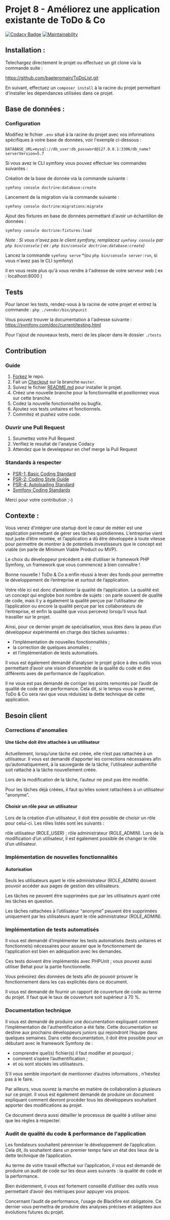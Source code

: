 # Projet 8 - Améliorez une application existante de ToDo & Co

[![Codacy Badge](https://app.codacy.com/project/badge/Grade/22463e313b6e42dcaf4462978e99abe1)](https://www.codacy.com/gh/baeteromain/ToDoList/dashboard?utm_source=github.com&amp;utm_medium=referral&amp;utm_content=baeteromain/ToDoList&amp;utm_campaign=Badge_Grade)
[![Maintainability](https://api.codeclimate.com/v1/badges/0f248a38aedc1d581e3f/maintainability)](https://codeclimate.com/github/baeteromain/ToDoList/maintainability)
## Installation :
Telechargez directement le projet ou effectuez un git clone via la commande suite :

https://github.com/baeteromain/ToDoList.git

En suivant, effectuez un ``composer install`` à la racine du projet permettant d'installer les dépendances utilisées dans ce projet.

## Base de données :
### Configuration
Modifiez le fichier ```.env``` situé à la racine du projet avec vos informations spécifiques à votre base de données, voir l'exemple ci-dessous :

```
DATABASE_URL=mysql://db_user:db_password@127.0.0.1:3306/db_name?serverVersion=5.7
```

Si vous avez le CLI symfony vous pouvez effectuer les commandes suivantes :

Création de la base de donnée via la commande suivante :

```symfony console doctrine:database:create```

Lancement de la migration via la commande suivante :

```symfony console doctrine:migrations:migrate```

Ajout des fixtures en base de données permettant d'avoir un échantillon de données :

```symfony console doctrine:fixtures:load```

*Note : Si vous n'avez pas le client symfony, remplacez ```symfony console``` par ```php bin/console``` ( ex : ```php bin/console doctrine:database:create```)*

Lancez la commande ```symfony serve``` *(ou ```php bin/console server:run```, si vous n'avez pas le CLI symfony)

Il en vous reste plus qu'à vous rendre à l'adresse de votre serveur web ( ex : localhost:8000 )

## Tests

Pour lancer les tests, rendez-vous à la racine de votre projet et entrez la commande : 
```php ./vendor/bin/phpunit```

Vous pouvez trouver la documentation à l'adresse suivante :
https://symfony.com/doc/current/testing.html

Pour l'ajout de nouveaux tests, merci de les placer dans le dossier ``./tests``

## Contribution

### Guide

1. [Forkez](https://help.github.com/articles/fork-a-repo/) le repo.
1. Fait un [Checkout](https://git-scm.com/docs/git-checkout) sur la branche `master`.
1. Suivez le fichier [README.md](https://github.com/coco2053/To-Do-And-Co/blob/master/README.md) pour installer le projet.
1. Créez une nouvelle branche pour la fonctionnalité et positionnez vous sur cette branche.
1. Codez la nouvelle fonctionnalité ou bugfix.
1. Ajoutez vos tests unitaires et fonctionnels.
1. Commitez et pushez votre code.

### Ouvrir une Pull Request

1. Soumettez votre Pull Request
1. Verifiez le resultat de l'analyse Codacy
1. Attendez que le develeppeur en chef merge la Pull Request

### Standards à respecter

- [PSR-1: Basic Coding Standard](https://github.com/php-fig/fig-standards/blob/master/accepted/PSR-1-basic-coding-standard.md)
- [PSR-2: Coding Style Guide](https://github.com/php-fig/fig-standards/blob/master/accepted/PSR-2-coding-style-guide.md)
- [PSR-4: Autoloading Standard](https://github.com/php-fig/fig-standards/blob/master/accepted/PSR-4-autoloader.md)
- [Symfony Coding Standards](https://symfony.com/doc/current/contributing/code/standards.html)

Merci pour votre contribution ;-)

## Contexte :

Vous venez d’intégrer une startup dont le cœur de métier est une application permettant de gérer ses tâches quotidiennes. L’entreprise vient tout juste d’être montée, et l’application a dû être développée à toute vitesse pour permettre de montrer à de potentiels investisseurs que le concept est viable (on parle de Minimum Viable Product ou MVP).

Le choix du développeur précédent a été d’utiliser le framework PHP Symfony, un framework que vous commencez à bien connaître !

Bonne nouvelle ! ToDo & Co a enfin réussi à lever des fonds pour permettre le développement de l’entreprise et surtout de l’application.

Votre rôle ici est donc d’améliorer la qualité de l’application. La qualité est un concept qui englobe bon nombre de sujets : on parle souvent de qualité de code, mais il y a également la qualité perçue par l’utilisateur de l’application ou encore la qualité perçue par les collaborateurs de l’entreprise, et enfin la qualité que vous percevez lorsqu’il vous faut travailler sur le projet.

Ainsi, pour ce dernier projet de spécialisation, vous êtes dans la peau d’un développeur expérimenté en charge des tâches suivantes :

- l’implémentation de nouvelles fonctionnalités ;
- la correction de quelques anomalies ;
- et l’implémentation de tests automatisés.

Il vous est également demandé d’analyser le projet grâce à des outils vous permettant d’avoir une vision d’ensemble de la qualité du code et des différents axes de performance de l’application.

Il ne vous est pas demandé de corriger les points remontés par l’audit de qualité de code et de performance. Cela dit, si le temps vous le permet, ToDo & Co sera ravi que vous réduisiez la dette technique de cette application.
## Besoin client

### Corrections d'anomalies
#### Une tâche doit être attachée à un utilisateur
Actuellement, lorsqu’une tâche est créée, elle n’est pas rattachée à un utilisateur. Il vous est demandé d’apporter les corrections nécessaires afin qu’automatiquement, à la sauvegarde de la tâche, l’utilisateur authentifié soit rattaché à la tâche nouvellement créée.

Lors de la modification de la tâche, l’auteur ne peut pas être modifié.

Pour les tâches déjà créées, il faut qu’elles soient rattachées à un utilisateur “anonyme”.

#### Choisir un rôle pour un utilisateur
Lors de la création d’un utilisateur, il doit être possible de choisir un rôle pour celui-ci. Les rôles listés sont les suivants :

rôle utilisateur (ROLE_USER) ;
rôle administrateur (ROLE_ADMIN).
Lors de la modification d’un utilisateur, il est également possible de changer le rôle d’un utilisateur.

### Implémentation de nouvelles fonctionnalités
#### Autorisation
Seuls les utilisateurs ayant le rôle administrateur (ROLE_ADMIN) doivent pouvoir accéder aux pages de gestion des utilisateurs.

Les tâches ne peuvent être supprimées que par les utilisateurs ayant créé les tâches en question.

Les tâches rattachées à l’utilisateur “anonyme” peuvent être supprimées uniquement par les utilisateurs ayant le rôle administrateur (ROLE_ADMIN).

### Implémentation de tests automatisés
Il vous est demandé d’implémenter les tests automatisés (tests unitaires et fonctionnels) nécessaires pour assurer que le fonctionnement de l’application est bien en adéquation avec les demandes.

Ces tests doivent être implémentés avec PHPUnit ; vous pouvez aussi utiliser Behat pour la partie fonctionnelle.

Vous prévoirez des données de tests afin de pouvoir prouver le fonctionnement dans les cas explicités dans ce document.

Il vous est demandé de fournir un rapport de couverture de code au terme du projet. Il faut que le taux de couverture soit supérieur à 70 %.

### Documentation technique
Il vous est demandé de produire une documentation expliquant comment l’implémentation de l'authentification a été faite. Cette documentation se destine aux prochains développeurs juniors qui rejoindront l’équipe dans quelques semaines. Dans cette documentation, il doit être possible pour un débutant avec le framework Symfony de :

- comprendre quel(s) fichier(s) il faut modifier et pourquoi ;
- comment s’opère l’authentification ;
- et où sont stockés les utilisateurs.

S’il vous semble important de mentionner d’autres informations , n’hésitez pas à le faire.

Par ailleurs, vous ouvrez la marche en matière de collaboration à plusieurs sur ce projet. Il vous est également demandé de produire un document expliquant comment devront procéder tous les développeurs souhaitant apporter des modifications au projet.

Ce document devra aussi détailler le processus de qualité à utiliser ainsi que les règles à respecter.

### Audit de qualité du code & performance de l'application
Les fondateurs souhaitent pérenniser le développement de l’application. Cela dit, ils souhaitent dans un premier temps faire un état des lieux de la dette technique de l’application.

Au terme de votre travail effectué sur l’application, il vous est demandé de produire un audit de code sur les deux axes suivants : la qualité de code et la performance.

Bien évidemment, il vous est fortement conseillé d’utiliser des outils vous permettant d’avoir des métriques pour appuyer vos propos.

Concernant l’audit de performance, l’usage de Blackfire est obligatoire. Ce dernier vous permettra de produire des analyses précises et adaptées aux évolutions futures du projet.